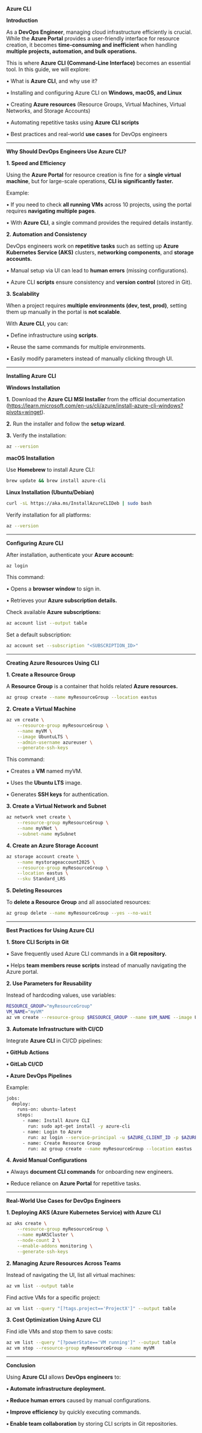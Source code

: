 **Azure CLI**

**Introduction**

As a **DevOps Engineer**, managing cloud infrastructure efficiently is crucial. While the **Azure Portal** provides a user-friendly interface for resource creation, it becomes **time-consuming and inefficient** when handling **multiple projects, automation, and bulk operations.**

This is where **Azure CLI (Command-Line Interface)** becomes an essential tool. In this guide, we will explore:

•	What is **Azure CLI**, and why use it?

•	Installing and configuring Azure CLI on **Windows, macOS, and Linux**

•	Creating **Azure resources** (Resource Groups, Virtual Machines, Virtual Networks, and Storage Accounts)

•	Automating repetitive tasks using **Azure CLI scripts**

•	Best practices and real-world **use cases** for DevOps engineers

---

**Why Should DevOps Engineers Use Azure CLI?**

**1. Speed and Efficiency**

Using the **Azure Portal** for resource creation is fine for a **single virtual machine**, but for large-scale operations, **CLI is significantly faster.**

Example:

•	If you need to check **all running VMs** across 10 projects, using the portal requires **navigating multiple pages**.

•	With **Azure CLI**, a single command provides the required details instantly.

**2. Automation and Consistency**

DevOps engineers work on **repetitive tasks** such as setting up **Azure Kubernetes Service (AKS)** clusters, **networking components**, and **storage accounts.**

•	Manual setup via UI can lead to **human errors** (missing configurations).

•	Azure CLI **scripts** ensure consistency and **version control** (stored in Git).

**3. Scalability**

When a project requires **multiple environments (dev, test, prod)**, setting them up manually in the portal is **not scalable**.

With **Azure CLI**, you can:

•	Define infrastructure using **scripts**.

•	Reuse the same commands for multiple environments.

•	Easily modify parameters instead of manually clicking through UI.

---

**Installing Azure CLI**

**Windows Installation**

**1.**	Download the **Azure CLI MSI Installer** from the official documentation (https://learn.microsoft.com/en-us/cli/azure/install-azure-cli-windows?pivots=winget).

**2.**	Run the installer and follow the **setup wizard**.

**3.**	Verify the installation:

```sh
az --version
```

**macOS Installation**

Use **Homebrew** to install Azure CLI:

```sh
brew update && brew install azure-cli
```

**Linux Installation (Ubuntu/Debian)**

```sh
curl -sL https://aka.ms/InstallAzureCLIDeb | sudo bash
```

Verify installation for all platforms:

```sh
az --version
```

---

**Configuring Azure CLI**

After installation, authenticate your **Azure account:**

```sh
az login
```

This command:

•	Opens a **browser window** to sign in.

•	Retrieves your **Azure subscription details.**

Check available **Azure subscriptions:**

```sh
az account list --output table
```

Set a default subscription:

```sh
az account set --subscription "<SUBSCRIPTION_ID>"
```

---

**Creating Azure Resources Using CLI**

**1. Create a Resource Group**

A **Resource Group** is a container that holds related **Azure resources.**

```sh
az group create --name myResourceGroup --location eastus
```

**2. Create a Virtual Machine**

```sh
az vm create \
    --resource-group myResourceGroup \
    --name myVM \
    --image UbuntuLTS \
    --admin-username azureuser \
    --generate-ssh-keys
```

This command:

•	Creates a **VM** named myVM.

•	Uses the **Ubuntu LTS** image.

•	Generates **SSH keys** for authentication.

**3. Create a Virtual Network and Subnet**

```sh
az network vnet create \
    --resource-group myResourceGroup \
    --name myVNet \
    --subnet-name mySubnet
```

**4. Create an Azure Storage Account**

```sh
az storage account create \
    --name mystorageaccount2025 \
    --resource-group myResourceGroup \
    --location eastus \
    --sku Standard_LRS
```

**5. Deleting Resources**

To **delete a Resource Group** and all associated resources:

```sh
az group delete --name myResourceGroup --yes --no-wait
```

---

**Best Practices for Using Azure CLI**

**1. Store CLI Scripts in Git**

•	Save frequently used Azure CLI commands in a **Git repository.**

•	Helps **team members reuse scripts** instead of manually navigating the Azure portal.

**2. Use Parameters for Reusability**

Instead of hardcoding values, use variables:

```sh
RESOURCE_GROUP="myResourceGroup"
VM_NAME="myVM"
az vm create --resource-group $RESOURCE_GROUP --name $VM_NAME --image UbuntuLTS
```

**3. Automate Infrastructure with CI/CD**

Integrate **Azure CLI** in CI/CD pipelines:

**•	GitHub Actions**

**•	GitLab CI/CD**

**•	Azure DevOps Pipelines**

Example:

```sh
jobs:
  deploy:
    runs-on: ubuntu-latest
    steps:
      - name: Install Azure CLI
        run: sudo apt-get install -y azure-cli
      - name: Login to Azure
        run: az login --service-principal -u $AZURE_CLIENT_ID -p $AZURE_SECRET --tenant $AZURE_TENANT_ID
      - name: Create Resource Group
        run: az group create --name myResourceGroup --location eastus
```

**4. Avoid Manual Configurations**

•	Always **document CLI commands** for onboarding new engineers.

•	Reduce reliance on **Azure Portal** for repetitive tasks.

---

**Real-World Use Cases for DevOps Engineers**

**1. Deploying AKS (Azure Kubernetes Service) with Azure CLI**

```sh
az aks create \
    --resource-group myResourceGroup \
    --name myAKSCluster \
    --node-count 2 \
    --enable-addons monitoring \
    --generate-ssh-keys
```

**2. Managing Azure Resources Across Teams**

Instead of navigating the UI, list all virtual machines:

```sh
az vm list --output table
```
Find active VMs for a specific project:

```sh
az vm list --query "[?tags.project=='ProjectX']" --output table
```

**3. Cost Optimization Using Azure CLI**

Find idle VMs and stop them to save costs:

```sh
az vm list --query "[?powerState=='VM running']" --output table
az vm stop --resource-group myResourceGroup --name myVM
```

---

**Conclusion**

Using **Azure CLI** allows **DevOps engineers** to:

**•	Automate infrastructure deployment.**

**•	Reduce human errors** caused by manual configurations.

**•	Improve efficiency** by quickly executing commands.

**•	Enable team collaboration** by storing CLI scripts in Git repositories.
